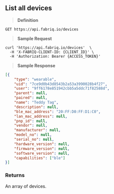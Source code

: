 ## List all devices

> **Definition**

```text
GET https://api.fabriq.io/devices
```

> **Sample Request**

```shell
curl 'https://api.fabriq.io/devices'  \
  -H 'X-FABRIQ-CLIENT-ID: {CLIENT_ID}' \
  -H 'Authorization: Bearer {ACCESS_TOKEN}'
```

> **Sample Response**

```json
[{
    "type": "wearable",
    "uid": "7ce9d0b43d8543b2a53a3990028b4f27",
    "user": "9ff6178e851942cbb5a5ddc71f82588d",
    "parent": null,
    "paired": null,
    "name": "Teddy Tag",
    "description": null,
    "ble_mac_address": "20:FF:D0:FF:D1:C0",
    "lan_mac_address": null,
    "pnp_id": null,
    "vendor": null,
    "manufacturer": null,
    "model_no": null,
    "serial_no": null,
    "hardware_version": null,
    "firmware_version": null,
    "software_version": null,
    "capabilities": ["ble"]
}]
```

### Returns
An array of devices.
